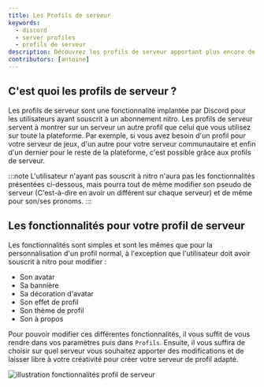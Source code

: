 ```yaml
---
title: Les Profils de serveur
keywords:
  - discord
  - server profiles
  - profils de serveur
description: Découvrez les profils de serveur apportant plus encore de personnalisation de profil pour exprimer vos différentes personnalités en fonction du serveur.
contributors: [antoine]
---
```


## C'est quoi les profils de serveur ?

Les profils de serveur sont une fonctionnalité implantée par Discord pour les utilisateurs ayant souscrit à un abonnement nitro.
Les profils de serveur servent à montrer sur un serveur un autre profil que celui que vous utilisez sur toute la plateforme. Par exemple, si vous avez besoin d'un profil pour votre serveur de jeux, d'un autre pour votre serveur communautaire et enfin d'un dernier pour le reste de la plateforme, c'est possible grâce aux profils de serveur. 

:::note L'utilisateur n'ayant pas souscrit à nitro n'aura pas les fonctionnalités présentées ci-dessous, mais pourra tout de même modifier son pseudo de serveur (C'est-à-dire en avoir un différent sur chaque serveur) et de même pour son/ses pronoms. :::

## Les fonctionnalités pour votre profil de serveur

Les fonctionnalités sont simples et sont les mêmes que pour la personnalisation d'un profil normal, à l'exception que l'utilisateur doit avoir souscrit à nitro pour modifier : 
* Son avatar
* Sa bannière
* Sa décoration d'avatar
* Son effet de profil
* Son thème de profil
* Son à propos

Pour pouvoir modifier ces différentes fonctionnalités, il vous suffit de vous rendre dans vos paramètres puis dans `Profils`. Ensuite,  il vous suffira de choisir sur quel serveur vous souhaitez apporter des modifications et de laisser libre à votre créativité pour créer votre serveur de profil adapté. 

![illustration fonctionnalités profil de serveur](http://i.discord.fr/hqjz.webp)
